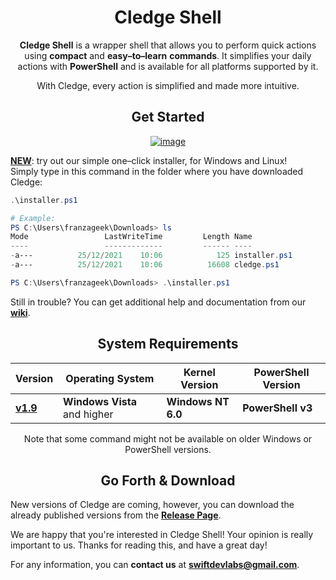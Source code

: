 <div id='intro' align='center'>

# Cledge Shell
**Cledge Shell** is a wrapper shell that allows you to perform quick actions
using **compact** and **easy–to–learn** **commands**. It simplifies your daily
actions with **PowerShell** and is available for all platforms supported by it.

With Cledge, every action is simplified and made more intuitive.

</div>

<div id='get-started'>

<h2 align='center'>
Get Started<br/>
</h2>

<div align='center'>

[![image](https://img.shields.io/github/downloads/franzageek/Cledge-Shell/total?logo=github&label=downloaded&suffix=times&style=plastic)](#go-forth-&-download)

</div>

**[NEW]()**: try out our simple one–click installer, for Windows and Linux!<br/>
Simply type in this command in the folder where you have downloaded Cledge:

```powershell
.\installer.ps1
```

```powershell
# Example:
PS C:\Users\franzageek\Downloads> ls
Mode                 LastWriteTime         Length Name
----                 -------------         ------ ----
-a---          25/12/2021    10:06            125 installer.ps1
-a---          25/12/2021    10:06          16608 cledge.ps1

PS C:\Users\franzageek\Downloads> .\installer.ps1
```

Still in trouble? You can get additional help and documentation from our
**[wiki](./wiki)**.

</div>

<div id='sysreq' align='center'>

## System Requirements
| Version | Operating System | Kernel Version | PowerShell Version |
| ------- | ---------------- | -------------- | ------------------ |
| **[v1.9]()** | **Windows Vista** and higher | **Windows NT 6.0** | **PowerShell v3** |

Note that some command might not be available on older Windows or PowerShell versions.

</div>

<div id='download'>

<h2 align='center'>Go Forth & Download</h2>

New versions of Cledge are coming, however, you can download the already published
versions from the **[Release Page]()**.

We are happy that you're interested in Cledge Shell!
Your opinion is really important to us.
Thanks for reading this, and have a great day!

For any information, you can **contact us** at **swiftdevlabs@gmail.com**.

</div>
